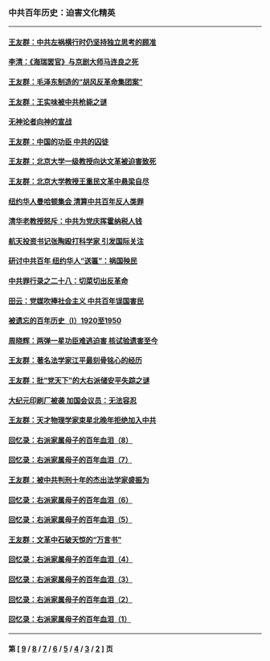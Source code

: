 ### 中共百年历史：迫害文化精英
---
#### [王友群：中共左祸横行时仍坚持独立思考的顾准](../../pages/nf1176111/n13444722.md?12200430) 
#### [李清：《海瑞罢官》与京剧大师马连良之死](../../pages/nf1176111/n13412316.md?12200430) 
#### [王友群：毛泽东制造的“胡风反革命集团案”](../../pages/nf1176111/n13324909.md?12200430) 
#### [王友群：王实味被中共枪毙之谜](../../pages/nf1176111/n13307502.md?12200430) 
#### [无神论者向神的宣战](../../pages/nf1176111/n13281535.md?12200430) 
#### [王友群：中国的功臣 中共的囚徒](../../pages/nf1176111/n13291790.md?12200430) 
#### [王友群：北京大学一级教授向达文革被迫害致死](../../pages/nf1176111/n13150966.md?12200430) 
#### [王友群：北京大学教授王重民文革中悬梁自尽](../../pages/nf1176111/n13084645.md?12200430) 
#### [纽约华人曼哈顿集会 清算中共百年反人类罪](../../pages/nf1176111/n13084157.md?12200430) 
#### [清华老教授怒斥：中共为党庆挥霍纳税人钱](../../pages/nf1176111/n13071430.md?12200430) 
#### [航天投资书记张陶殴打科学家 引发国际关注](../../pages/nf1176111/n13069132.md?12200430) 
#### [研讨中共百年 纽约华人“送匾”：祸国殃民](../../pages/nf1176111/n13057367.md?12200430) 
#### [中共罪行录之二十八：切菜切出反革命](../../pages/nf1176111/n13030600.md?12200430) 
#### [田云：党媒吹捧社会主义 中共百年误国害民](../../pages/nf1176111/n13006682.md?12200430) 
#### [被遗忘的百年历史（I）1920至1950](../../pages/nf1176111/n12986411.md?12200430) 
#### [周晓辉：两弹一星功臣难逃迫害 核试验遗害至今](../../pages/nf1176111/n12974997.md?12200430) 
#### [王友群：著名法学家江平最刻骨铭心的经历](../../pages/nf1176111/n12970787.md?12200430) 
#### [王友群：批“党天下”的大右派储安平失踪之谜](../../pages/nf1176111/n12954229.md?12200430) 
#### [大纪元印刷厂被袭 加国会议员：无法容忍](../../pages/nf1176111/n12883028.md?12200430) 
#### [王友群：天才物理学家束星北晚年拒绝加入中共](../../pages/nf1176111/n12792913.md?12200430) 
#### [回忆录：右派家属母子的百年血泪（8）](../../pages/nf1176111/n12706196.md?12200430) 
#### [回忆录：右派家属母子的百年血泪（7）](../../pages/nf1176111/n12706191.md?12200430) 
#### [王友群：被中共判刑十年的杰出法学家盛振为](../../pages/nf1176111/n12706141.md?12200430) 
#### [回忆录：右派家属母子的百年血泪（6）](../../pages/nf1176111/n12698863.md?12200430) 
#### [回忆录：右派家属母子的百年血泪（5）](../../pages/nf1176111/n12692515.md?12200430) 
#### [王友群：文革中石破天惊的“万言书”](../../pages/nf1176111/n12690994.md?12200430) 
#### [回忆录：右派家属母子的百年血泪（4）](../../pages/nf1176111/n12686410.md?12200430) 
#### [回忆录：右派家属母子的百年血泪（3）](../../pages/nf1176111/n12683820.md?12200430) 
#### [回忆录：右派家属母子的百年血泪（2）](../../pages/nf1176111/n12679738.md?12200430) 
#### [回忆录：右派家属母子的百年血泪（1）](../../pages/nf1176111/n12678112.md?12200430) 

---
#### 第 [ [9](./9.md?12200430) / [8](./8.md?12200430) / [7](./7.md?12200430) / [6](./6.md?12200430) / [5](./5.md?12200430) / [4](./4.md?12200430) / [3](./3.md?12200430) / [2](./2.md?12200430) ] 页
